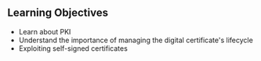 ## Learning Objectives

- Learn about PKI 
- Understand the importance of managing the digital certificate's lifecycle
- Exploiting self-signed certificates